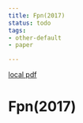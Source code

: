 ```yaml
---
title: Fpn(2017)
status: todo
tags:
- other-default
- paper

---
```


[local pdf](../../../pdfs/2017-FPN.pdf)

# Fpn(2017)
